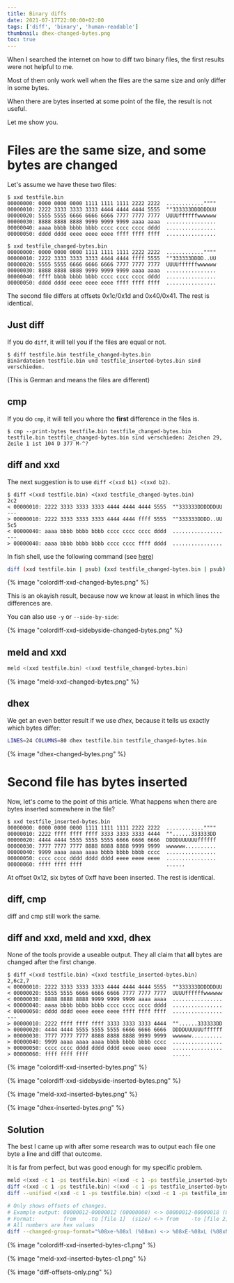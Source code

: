 ```yaml
---
title: Binary diffs
date: 2021-07-17T22:00:00+02:00
tags: ['diff', 'binary', 'human-readable']
thumbnail: dhex-changed-bytes.png
toc: true
---
```


When I searched the internet on how to diff two binary files,
the first results were not helpful to me.

Most of them only work well when the files are the same size and
only differ in some bytes.

When there are bytes inserted at some point of the file, the result
is not useful.

Let me show you.

# Files are the same size, and some bytes are changed

Let's assume we have these two files:

```shell-session
$ xxd testfile.bin
00000000: 0000 0000 0000 1111 1111 1111 2222 2222  ............""""
00000010: 2222 3333 3333 3333 4444 4444 4444 5555  ""333333DDDDDDUU
00000020: 5555 5555 6666 6666 6666 7777 7777 7777  UUUUffffffwwwwww
00000030: 8888 8888 8888 9999 9999 9999 aaaa aaaa  ................
00000040: aaaa bbbb bbbb bbbb cccc cccc cccc dddd  ................
00000050: dddd dddd eeee eeee eeee ffff ffff ffff  ................

$ xxd testfile_changed-bytes.bin
00000000: 0000 0000 0000 1111 1111 1111 2222 2222  ............""""
00000010: 2222 3333 3333 3333 4444 4444 ffff 5555  ""333333DDDD..UU
00000020: 5555 5555 6666 6666 6666 7777 7777 7777  UUUUffffffwwwwww
00000030: 8888 8888 8888 9999 9999 9999 aaaa aaaa  ................
00000040: ffff bbbb bbbb bbbb cccc cccc cccc dddd  ................
00000050: dddd dddd eeee eeee eeee ffff ffff ffff  ................
```

The second file differs at offsets 0x1c/0x1d and 0x40/0x41. The rest is identical.

## Just diff

If you do `diff`, it will tell you if the files are equal or not.

```shell-session
$ diff testfile.bin testfile_changed-bytes.bin
Binärdateien testfile.bin und testfile_inserted-bytes.bin sind verschieden.
```

(This is German and means the files are different)

## cmp

If you do `cmp`, it will tell you where the **first** difference in the files is.

```shell-session
$ cmp --print-bytes testfile.bin testfile_changed-bytes.bin
testfile.bin testfile_changed-bytes.bin sind verschieden: Zeichen 29, Zeile 1 ist 104 D 377 M-^?
```

## diff and xxd

The next suggestion is to use `diff <(xxd b1) <(xxd b2)`.

```shell-session
$ diff <(xxd testfile.bin) <(xxd testfile_changed-bytes.bin)
2c2
< 00000010: 2222 3333 3333 3333 4444 4444 4444 5555  ""333333DDDDDDUU
---
> 00000010: 2222 3333 3333 3333 4444 4444 ffff 5555  ""333333DDDD..UU
5c5
< 00000040: aaaa bbbb bbbb bbbb cccc cccc cccc dddd  ................
---
> 00000040: aaaa bbbb bbbb bbbb cccc cccc ffff dddd  ................
```

In fish shell, use the following command (see [here](https://stackoverflow.com/questions/48855508/fish-error-while-trying-to-run-command-on-mac))

```bash
diff (xxd testfile.bin | psub) (xxd testfile_changed-bytes.bin | psub)
```

{% image "colordiff-xxd-changed-bytes.png" %}

This is an okayish result, because now we know at least in which lines the differences are.

You can also use `-y` or `--side-by-side`:

{% image "colordiff-xxd-sidebyside-changed-bytes.png" %}

## meld and xxd

```bash
meld <(xxd testfile.bin) <(xxd testfile_changed-bytes.bin)
```

{% image "meld-xxd-changed-bytes.png" %}

## dhex

We get an even better result if we use *dhex*, because it tells us exactly which bytes differ:

```bash
LINES=24 COLUMNS=80 dhex testfile.bin testfile_changed-bytes.bin
```

{% image "dhex-changed-bytes.png" %}

# Second file has bytes inserted

Now, let's come to the point of this article.
What happens when there are bytes inserted somewhere in the file?

```shell-session
$ xxd testfile_inserted-bytes.bin
00000000: 0000 0000 0000 1111 1111 1111 2222 2222  ............""""
00000010: 2222 ffff ffff ffff 3333 3333 3333 4444  ""......333333DD
00000020: 4444 4444 5555 5555 5555 6666 6666 6666  DDDDUUUUUUffffff
00000030: 7777 7777 7777 8888 8888 8888 9999 9999  wwwwww..........
00000040: 9999 aaaa aaaa aaaa bbbb bbbb bbbb cccc  ................
00000050: cccc cccc dddd dddd dddd eeee eeee eeee  ................
00000060: ffff ffff ffff                           ......
```

At offset 0x12, six bytes of 0xff have been inserted. The rest is identical.

## diff, cmp

diff and cmp still work the same.

## diff and xxd, meld and xxd, dhex

None of the tools provide a useable output.
They all claim that **all** bytes are changed after the first change.

```shell-session
$ diff <(xxd testfile.bin) <(xxd testfile_inserted-bytes.bin)
2,6c2,7
< 00000010: 2222 3333 3333 3333 4444 4444 4444 5555  ""333333DDDDDDUU
< 00000020: 5555 5555 6666 6666 6666 7777 7777 7777  UUUUffffffwwwwww
< 00000030: 8888 8888 8888 9999 9999 9999 aaaa aaaa  ................
< 00000040: aaaa bbbb bbbb bbbb cccc cccc cccc dddd  ................
< 00000050: dddd dddd eeee eeee eeee ffff ffff ffff  ................
---
> 00000010: 2222 ffff ffff ffff 3333 3333 3333 4444  ""......333333DD
> 00000020: 4444 4444 5555 5555 5555 6666 6666 6666  DDDDUUUUUUffffff
> 00000030: 7777 7777 7777 8888 8888 8888 9999 9999  wwwwww..........
> 00000040: 9999 aaaa aaaa aaaa bbbb bbbb bbbb cccc  ................
> 00000050: cccc cccc dddd dddd dddd eeee eeee eeee  ................
> 00000060: ffff ffff ffff                           ......
```

{% image "colordiff-xxd-inserted-bytes.png" %}

{% image "colordiff-xxd-sidebyside-inserted-bytes.png" %}

{% image "meld-xxd-inserted-bytes.png" %}

{% image "dhex-inserted-bytes.png" %}

## Solution

The best I came up with after some research was to output each file one byte a line
and diff that outcome.

It is far from perfect, but was good enough for my specific problem.

```bash
meld <(xxd -c 1 -ps testfile.bin) <(xxd -c 1 -ps testfile_inserted-bytes.bin)
diff <(xxd -c 1 -ps testfile.bin) <(xxd -c 1 -ps testfile_inserted-bytes.bin)
diff --unified <(xxd -c 1 -ps testfile.bin) <(xxd -c 1 -ps testfile_inserted-bytes.bin)

# Only shows offsets of changes.
# Example output: 00000012-00000012 (00000000) <-> 00000012-00000018 (00000006)
# Format:         from    -to [file 1]  (size) <-> from    -to [file 2]  (size)
# All numbers are hex values
diff --changed-group-format="%08xe-%08xl (%08xn) <-> %08xE-%08xL (%08xN) %c'\012'" --unchanged-group-format="" <(xxd -c 1 -ps testfile.bin) <(xxd -c 1 -ps testfile_inserted-bytes.bin)
```

{% image "colordiff-xxd-inserted-bytes-c1.png" %}

{% image "meld-xxd-inserted-bytes-c1.png" %}

{% image "diff-offsets-only.png" %}
